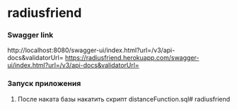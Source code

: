 # radiusfriend

### Swagger link
http://localhost:8080/swagger-ui/index.html?url=/v3/api-docs&validatorUrl=
https://radiusfriend.herokuapp.com/swagger-ui/index.html?url=/v3/api-docs&validatorUrl=

### Запуск приложения
1. После наката базы накатить скрипт distanceFunction.sql# radiusfriend
